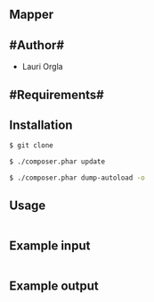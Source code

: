## Mapper ##


#Author#
--------

- Lauri Orgla

#Requirements#
------------


Installation
------------
```sh
$ git clone

$ ./composer.phar update

$ ./composer.phar dump-autoload -o
```


Usage
-----
```php

```

Example input
-------------
```php

```

Example output
--------------

```php

```